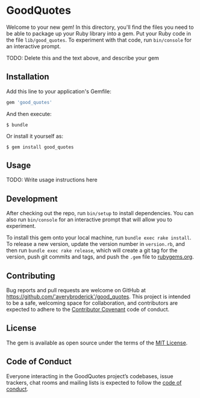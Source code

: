 # GoodQuotes

Welcome to your new gem! In this directory, you'll find the files you need to be able to package up your Ruby library into a gem. Put your Ruby code in the file `lib/good_quotes`. To experiment with that code, run `bin/console` for an interactive prompt.

TODO: Delete this and the text above, and describe your gem

## Installation

Add this line to your application's Gemfile:

```ruby
gem 'good_quotes'
```

And then execute:

    $ bundle

Or install it yourself as:

    $ gem install good_quotes

## Usage

TODO: Write usage instructions here

## Development

After checking out the repo, run `bin/setup` to install dependencies. You can also run `bin/console` for an interactive prompt that will allow you to experiment.

To install this gem onto your local machine, run `bundle exec rake install`. To release a new version, update the version number in `version.rb`, and then run `bundle exec rake release`, which will create a git tag for the version, push git commits and tags, and push the `.gem` file to [rubygems.org](https://rubygems.org).

## Contributing

Bug reports and pull requests are welcome on GitHub at https://github.com/'averybroderick'/good_quotes. This project is intended to be a safe, welcoming space for collaboration, and contributors are expected to adhere to the [Contributor Covenant](http://contributor-covenant.org) code of conduct.

## License

The gem is available as open source under the terms of the [MIT License](https://opensource.org/licenses/MIT).

## Code of Conduct

Everyone interacting in the GoodQuotes project’s codebases, issue trackers, chat rooms and mailing lists is expected to follow the [code of conduct](https://github.com/'averybroderick'/good_quotes/blob/master/CODE_OF_CONDUCT.md).
